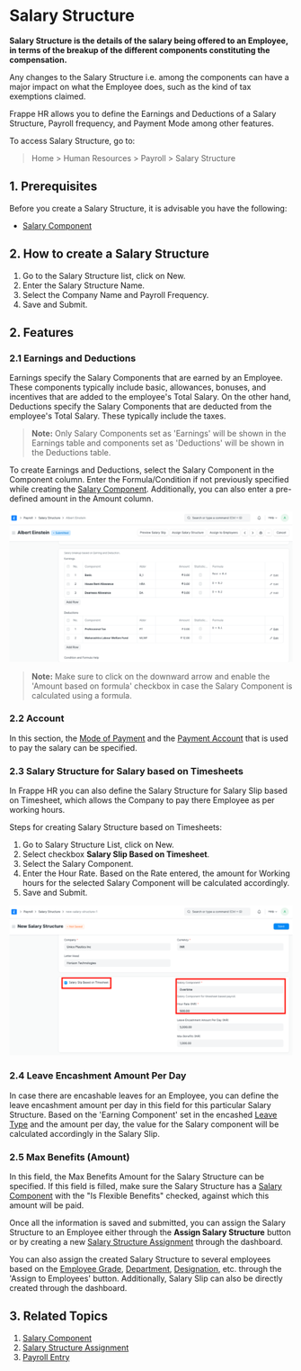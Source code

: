 
# Salary Structure



**Salary Structure is the details of the salary being offered to an Employee, in terms of the breakup of the different components constituting the compensation.**

Any changes to the Salary Structure i.e. among the components can have a major impact on what the Employee does, such as the kind of tax exemptions claimed.

Frappe HR allows you to define the Earnings and Deductions of a Salary Structure, Payroll frequency, and Payment Mode among other features.

To access Salary Structure, go to:


> Home > Human Resources > Payroll > Salary Structure
> 
> 

## 1. Prerequisites

Before you create a Salary Structure, it is advisable you have the following:

* [Salary Component](/docs/en/human-resources/salary-component)

## 2. How to create a Salary Structure

1. Go to the Salary Structure list, click on New.
2. Enter the Salary Structure Name.
3. Select the Company Name and Payroll Frequency.
4. Save and Submit.

## 2. Features

### 2.1 Earnings and Deductions

Earnings specify the Salary Components that are earned by an Employee. These components typically include basic, allowances, bonuses, and incentives that are added to the employee's Total Salary. On the other hand, Deductions specify the Salary Components that are deducted from the employee's Total Salary. These typically include the taxes.


> **Note:** Only Salary Components set as 'Earnings' will be shown in the Earnings table and components set as 'Deductions' will be shown in the Deductions table.
> 
> 

To create Earnings and Deductions, select the Salary Component in the Component column. Enter the Formula/Condition if not previously specified while creating the [Salary Component](/docs/en/human-resources/salary-component). Additionally, you can also enter a pre-defined amount in the Amount column.

![Salary Structure](/files/salary-structure.png)


> **Note:** Make sure to click on the downward arrow and enable the 'Amount based on formula' checkbox in case the Salary Component is calculated using a formula.
> 
> 

### 2.2 Account

In this section, the [Mode of Payment](https://docs.erpnext.com/docs/en/accounts/articles/mode_of_payment) and the [Payment Account](https://docs.erpnext.com/docs/en/accounts/chart-of-accounts) that is used to pay the salary can be specified.

### 2.3 Salary Structure for Salary based on Timesheets

In Frappe HR you can also define the Salary Structure for Salary Slip based on Timesheet, which allows the Company to pay there Employee as per working hours.

Steps for creating Salary Structure based on Timesheets:

1. Go to Salary Structure List, click on New.
2. Select checkbox **Salary Slip Based on Timesheet**.
3. Select the Salary Component.
4. Enter the Hour Rate. Based on the Rate entered, the amount for Working hours for the selected Salary Component will be calculated accordingly.
5. Save and Submit.

![Create Salary Slip based on Timesheets](/files/salary-structure-for-salary-based-on-timesheets.png)

### 2.4 Leave Encashment Amount Per Day

In case there are encashable leaves for an Employee, you can define the leave encashment amount per day in this field for this particular Salary Structure. Based on the 'Earning Component' set in the encashed [Leave Type](/docs/en/human-resources/leave-type) and the amount per day, the value for the Salary component will be calculated accordingly in the Salary Slip.

### 2.5 Max Benefits (Amount)

In this field, the Max Benefits Amount for the Salary Structure can be specified. If this field is filled, make sure the Salary Structure has a [Salary Component](/docs/en/human-resources/salary-component) with the "Is Flexible Benefits" checked, against which this amount will be paid.

Once all the information is saved and submitted, you can assign the Salary Structure to an Employee either through the **Assign Salary Structure** button or by creating a new [Salary Structure Assignment](/docs/en/human-resources/salary-structure-assignment) through the dashboard.

You can also assign the created Salary Structure to several employees based on the [Employee Grade](/docs/en/human-resources/employee-grade), [Department](/docs/en/human-resources/department), [Designation](/docs/en/human-resources/designation), etc. through the 'Assign to Employees' button. Additionally, Salary Slip can also be directly created through the dashboard.

## 3. Related Topics

1. [Salary Component](/docs/en/human-resources/salary-component)
2. [Salary Structure Assignment](/docs/en/human-resources/salary-structure-assignment)
3. [Payroll Entry](/docs/en/human-resources/payroll-entry)



